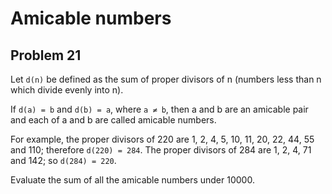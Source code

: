 # Amicable numbers
## Problem 21

Let `d(n)` be defined as the sum of proper divisors of n (numbers less than n which divide evenly into n).

If `d(a) = b` and `d(b) = a`, where `a ≠ b`, then a and b are an amicable pair and each of a and b are called amicable numbers.

For example, the proper divisors of 220 are 1, 2, 4, 5, 10, 11, 20, 22, 44, 55 and 110; therefore `d(220) = 284`. The proper divisors of 284 are 1, 2, 4, 71 and 142; so `d(284) = 220`.

Evaluate the sum of all the amicable numbers under 10000.